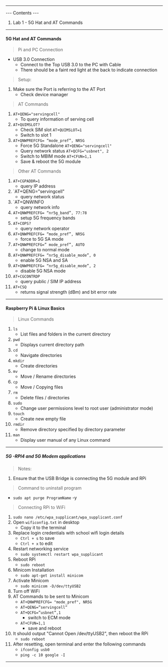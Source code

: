 
---
--- Contents ---
1. Lab 1 - 5G Hat and AT Commands

---
#### 5G Hat and AT Commands

>Pi and PC Connection
- USB 3.0 Connection
  - Connect to the Top USB 3.0 to the PC with Cable
  - There should be a faint red light at the back to indicate connection

>Setup:
1. Make sure the Port is referring to the AT Port
   - Check device manager

> AT Commands 
1. `AT+QENG="servingcell"`
   - To query information of serving cell
2. `AT+QUIMSLOT?`
   - Check SIM slot
   `AT+QUIMSLOT=1`
   -  Switch to slot 1
3. `AT+QNWPREFCFG= “mode_pref”, NR5G`
   - Force 5G Standalone
   `AT+QENG="servingcell"`
   - Query network status
   `AT+QCFG="usbnet", 2`
   - Switch to MBIM mode
   `AT+CFUN=1,1`
   - Save & reboot the 5G module

>Other AT Commands
1. `AT+CGPADDR=1`
   - query IP address
2. `AT+QENG="servingcell"
   - query network status
3. `AT+QNWINFO
   - query network info
4. `AT+QNWPREFCFG= “nr5g_band”, 77:78`
   - setup 5G frequency bands
5. `AT+COPS?`
   - query network operator
6. `AT+QNWPREFCFG= “mode_pref”, NR5G`
   - force to 5G SA mode
7. `AT+QNWPREFCFG=” mode_pref”, AUTO`
   - change to normal mode
8. `AT+QNWPREFCFG= “nr5g_disable_mode”, 0`
   - enable 5G NSA and SA 
9. `AT+QNWPREFCFG= “nr5g_disable_mode”, 2`
   - disable 5G NSA mode
10. `AT+CGCONTRDP`
    - query public / SIM IP address
11. `AT+CSQ`
    - returns signal strength (dBm) and bit error rate 

---
#### Raspberry Pi & Linux Basics

>Linux Commands
1. `ls`
   - List files and folders in the current directory
2. `pwd`
   - Displays current directory path
3. `cd`
   - Navigate directories
4. `mkdir`
   - Create directories
5. `mv`
   - Move / Rename directories
6. `cp`
   - Move / Copying files
7. `rm`
   - Delete files / directories
8. `sudo`
   - Change user permissions level to root user (administrator mode)
9. `touch`
   - Create new empty file
10. `rmdir`
    - Remove directory specified by directory parameter
11. `man`
    - Display user manual of any Linux command

---
##### 5G -RPI4 and 5G Modem applications
>Notes:
1. Ensure that the USB Bridge is connecting the 5G module and RPi

>Command to uninstall program
- `sudo apt purge ProgramName` -y

>Connecting RPi to WiFi
1. `sudo nano /etc/wpa_supplicant/wpa_supplicant.conf`
2. Open `wificonfig.txt` in desktop
   - Copy it to the terminal
3. Replace login credentials with school wifi login details
   - `Ctrl + s` to save
   - `Ctrl + x` to edit
4. Restart networking service
   - `sudo systemctl restart wpa_supplicant`
5. Reboot RPi
   - `sudo reboot`
6. Minicom Installation
   - `sudo apt-get install minicom`
7. Activate Minicom
   - `sudo minicom -D/dev/ttyUSB2`
8. Turn off WiFi
9. AT Commands to be sent to Minicom
   - `AT+QNWPREFCFG= "mode_pref", NR5G`
   - `AT+QENG=”servingcell”`
   - `AT+QCFG=”usbnet”,1`
     - switch to ECM mode
   - `AT+CFUN=1,1`
     - save and reboot
10. It should output "Cannot Open /dev/ttyUSB2", then reboot the RPi
    - `sudo reboot`
11. After resetting, open terminal and enter the following commands
    - `ifconfig usb0`
    - `ping -c 10 google -I`

---
####